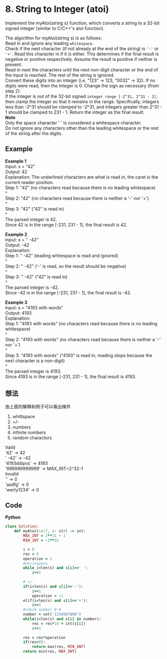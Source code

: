 # 8. String to Integer (atoi)
Implement the myAtoi(string s) function, which converts a string to a 32-bit signed integer (similar to C/C++'s atoi function).  
 
The algorithm for myAtoi(string s) is as follows:  
Read in and ignore any leading `whitespace`.  
Check if the next character (if not already at the end of the string) is `'-'` or `'+'`. Read this character in if it is either. This determines if the final result is negative or positive respectively. Assume the result is positive if neither is present.  
Read in next the characters until the next non-digit character or the end of the input is reached. The rest of the string is ignored.  
Convert these digits into an integer (i.e. "123" -> 123, "0032" -> 32). If no digits were read, then the integer is 0. Change the sign as necessary (from step 2).  
If the integer is out of the 32-bit signed `integer range [-2^31, 2^31 - 1]`, then clamp the integer so that it remains in the range. Specifically, integers less than -2^31 should be clamped to -2^31, and integers greater than 2^31 - 1 should be clamped to 231 - 1.
Return the integer as the final result.  
**Note**  
Only the space character ' ' is considered a whitespace character.  
Do not ignore any characters other than the leading whitespace or the rest of the string after the digits.  
 
## Example
**Example 1**  
Input: s = "42"  
Output: 42  
Explanation: The underlined characters are what is read in, the caret is the current reader position.  
Step 1: "42" (no characters read because there is no leading whitespace)  
         ^  
Step 2: "42" (no characters read because there is neither a '-' nor '+')  
         ^  
Step 3: "42" ("42" is read in)  
           ^  
The parsed integer is 42.  
Since 42 is in the range [-231, 231 - 1], the final result is 42.  

**Example 2**  
Input: s = "   -42"  
Output: -42  
Explanation:  
Step 1: "   -42" (leading whitespace is read and ignored)  
            ^  
Step 2: "   -42" ('-' is read, so the result should be negative)  
             ^  
Step 3: "   -42" ("42" is read in)  
               ^  
The parsed integer is -42.  
Since -42 is in the range [-231, 231 - 1], the final result is -42.  

**Example 3**  
Input: s = "4193 with words"  
Output: 4193  
Explanation:  
Step 1: "4193 with words" (no characters read because there is no leading whitespace)  
         ^  
Step 2: "4193 with words" (no characters read because there is neither a '-' nor '+')  
         ^  
Step 3: "4193 with words" ("4193" is read in; reading stops because the next character is a non-digit)  
             ^  
The parsed integer is 4193.  
Since 4193 is in the range [-231, 231 - 1], the final result is 4193.  

## 想法
由上面的解釋和例子可以看出條件
1. whiltspace
2. +/-
3. numbers
4. infinite numbers
5. random charactors

Vaild  
'42' -> 42  
'  -42' -> -42  
'4193ddipvs' -> 4193  
'999999999999' -> MAX_INT=2^32-1  
Invalid  
'' -> 0  
'asdfg' -> 0  
'werty1234' -> 0

## Code
**Python**
```ruby
class Solution:
    def myAtoi(self, s: str) -> int:
        MAX_INT = 2**31 - 1
        MIN_INT = -2**31

        i = 0
        res = 0
        operation = 1
        #whilespace
        while i<len(s) and s[i]==' ':
            i+=1
        
        # +/-
        if(i<len(s) and s[i]=='-'):
            i+=1
            operation = -1
        elif(i<len(s) and s[i]=='+'):
            i+=1
        #check number 0-9
        number = set('1234567890') 
        while(i<len(s) and s[i] in number):
            res = res*10 + int(s[i])
            i+=1
        
        res = res*operation
        if(res<0):
            return max(res, MIN_INT)
        return min(res, MAX_INT)
```
